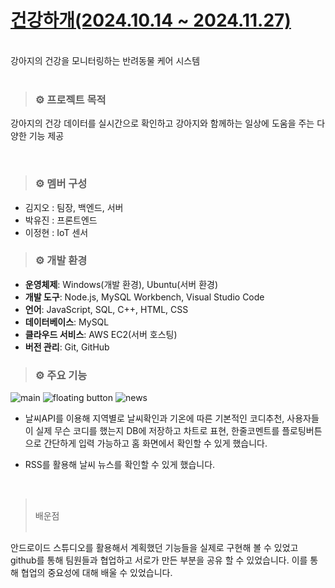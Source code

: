 # [**건강하개**(2024.10.14 ~ 2024.11.27)](https://github.com/pu-ppym/dogcare)

<br>
강아지의 건강을 모니터링하는 반려동물 케어 시스템
<br/><br/>

>### ⚙️ 프로젝트 목적
강아지의 건강 데이터를 실시간으로 확인하고 강아지와 함께하는 일상에 도움을 주는 다양한 기능 제공

<br>

>### ⚙️ 멤버 구성
- 김지오 : 팀장, 백엔드, 서버
- 박유진 : 프론트엔드
- 이정현 : IoT 센서

>### ⚙️ 개발 환경

- **운영체제**: Windows(개발 환경), Ubuntu(서버 환경)
- **개발 도구**: Node.js, MySQL Workbench, Visual Studio Code
- **언어**: JavaScript, SQL, C++, HTML, CSS
- **데이터베이스**: MySQL
- **클라우드 서비스**: AWS EC2(서버 호스팅)
- **버전 관리**: Git, GitHub


>### ⚙️ 주요 기능



![main](https://steemitimages.com/250x0//https://i.esdrop.com/d/zap37G3xKb.PNG) 
![floating button](https://steemitimages.com/250x0//https://i.esdrop.com/d/lgMPtN0icG.PNG)
![news](https://steemitimages.com/250x0//https://i.esdrop.com/d/oyig56O7pZ.PNG)


- 날씨API를 이용해 지역별로 날씨확인과 기온에 따른 기본적인 코디추천, 사용자들이 실제 무슨 코디를 했는지 DB에 저장하고 차트로 표현, 한줄코멘트를 플로팅버튼으로 간단하게 입력 가능하고 홈 화면에서 확인할 수 있게 했습니다.

- RSS를 활용해 날씨 뉴스를 확인할 수 있게 했습니다.

<br/>

> <br/>배운점<br/><br/>


안드로이드 스튜디오를 활용해서 계획했던 기능들을 실제로 구현해 볼 수 있었고 github를 통해 팀원들과 협업하고 서로가 만든 부분을 공유 할 수 있었습니다. 이를 통해 협업의 중요성에 대해 배울 수 있었습니다.
